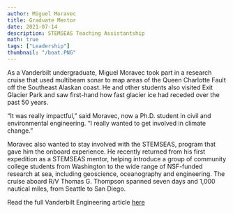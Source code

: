 ```yaml
---
author: Miguel Moravec
title: Graduate Mentor
date: 2021-07-14
description: STEMSEAS Teaching Assistantship
math: true
tags: ["Leadership"]
thumbnail: "/boat.PNG"
---
```


As a Vanderbilt undergraduate, Miguel Moravec took part in a research cruise that used multibeam sonar to map areas of the Queen Charlotte Fault off the Southeast Alaskan coast. He and other students also visited Exit Glacier Park and saw first-hand how fast glacier ice had receded over the past 50 years.

“It was really impactful,” said Moravec, now a Ph.D. student in civil and environmental engineering. “I really wanted to get involved in climate change.”

Moravec also wanted to stay involved with the STEMSEAS, program that gave him the onboard experience. He recently returned from his first expedition as a STEMSEAS mentor, helping introduce a group of community college students from Washington to the wide range of NSF-funded research at sea, including geoscience, oceanography and engineering. The cruise aboard R/V Thomas G. Thompson spanned seven days and 1,000 nautical miles, from Seattle to San Diego.

Read the full Vanderbilt Engineering article [here](https://engineering.vanderbilt.edu/news/2022/phd-student-mentors-undergrads-on-week-long-stemseas-expedition/)
